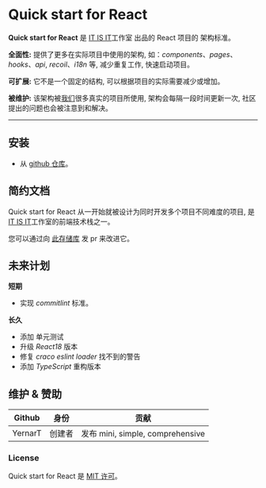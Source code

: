 # Quick start for React

**Quick start for React** 是 [IT IS IT]()工作室 出品的 React 项目的 架构标准。

**全面性:** 提供了更多在实际项目中使用的架构, 如：_components_、_pages_、_hooks_、_api_, _recoil_、_i18n_ 等, 减少重复工作, 快速启动项目。

**可扩展:** 它不是一个固定的结构, 可以根据项目的实际需要减少或增加。

**被维护:** 该架构被[我们]()很多真实的项目所使用, 架构会每隔一段时间更新一次, 社区提出的问题也会被注意到和解决。

---

## 安装

- 从 [github 仓库](https://github.com/YernarT/quick-start-for-react)。

## 简约文档

Quick start for React 从一开始就被设计为同时开发多个项目不同难度的项目, 是 [IT IS IT]()工作室的前端技术栈之一。

您可以通过向 [此存储库](https://github.com/YernarT/quick-start-for-react) 发 pr 来改进它。

## 未来计划

**短期**

- 实现 _commitlint_ 标准。

**长久**

- 添加 单元测试
- 升级 _React18_ 版本
- 修复 _craco eslint loader_ 找不到的警告
- 添加 _TypeScript_ 重构版本

## 维护 & 赞助

| Github  |  身份  |               贡献               |
| :-----: | :----: | :------------------------------: |
| YernarT | 创建者 | 发布 mini, simple, comprehensive |F

### License

Quick start for React 是 [MIT 许可](./LICENSE)。
